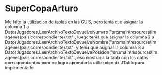 # SuperCopaArturo

Me falto la utilizacion de tablas en las GUIS, pero tenia que asignar la columna 1 a DatosJugadores.LeerArchivoTextoDevuelveNumero("src\main\resources\imagenes\(pais correspondiente).txt"), luego tenia que asignar la columna 2 a DatosJugadores.LeerArchivoTextoDevuelveNombre("src\main\resources\imagenes\(pais correspondiente).txt") y tenia que asignar la columna 3 a DatosJugadores.LeerArchivoTextoDevuelvePosicion("src\main\resources\imagenes\(pais correspondiente).txt"), eso mostraria la tabla con los datos correspondientes pero no logre aprender la utilizacion de JTable para implementarlo
